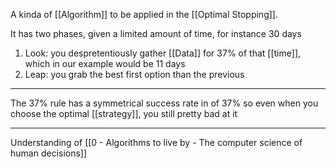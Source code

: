 A kinda of [[Algorithm]] to be applied in the [[Optimal Stopping]]. 

It has two phases, given a limited amount of time, for instance 30 days

1. Look: you despretentiously gather [[Data]] for 37% of that [[time]], which in our example would be 11 days
2. Leap: you grab the best first option than the previous

---

The 37% rule has a symmetrical success rate in of 37% so even when you choose the optimal [[strategy]], you still pretty bad at it

---

Understanding of [[0 - Algorithms to live by - The computer science of human decisions]]
